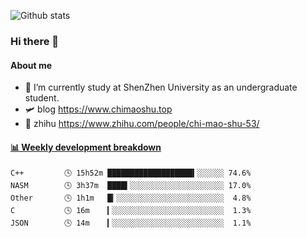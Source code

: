 ![Github stats](https://github-readme-stats.vercel.app/api?username=chimaoshu&show_icons=true&theme=cobalt)

### Hi there 👋

#### About me

- 🏫 I’m currently study at ShenZhen University as an undergraduate student.
- 🛩️ blog  https://www.chimaoshu.top
- 🎯 zhihu https://www.zhihu.com/people/chi-mao-shu-53/

<!-- waka-box start -->
#### <a href="https://gist.github.com/e235103f6d3ace58395a9ff863c34467" target="_blank">📊 Weekly development breakdown</a>
```text
C++         🕓 15h52m ███████████████████▍░░░░░░ 74.6%
NASM        🕓 3h37m  ████▍░░░░░░░░░░░░░░░░░░░░░ 17.0%
Other       🕓 1h1m   █▎░░░░░░░░░░░░░░░░░░░░░░░░  4.8%
C           🕓 16m    ▎░░░░░░░░░░░░░░░░░░░░░░░░░  1.3%
JSON        🕓 14m    ▎░░░░░░░░░░░░░░░░░░░░░░░░░  1.1%
```
<!-- Powered by https://github.com/YouEclipse/waka-box-go . -->
<!-- waka-box end -->
